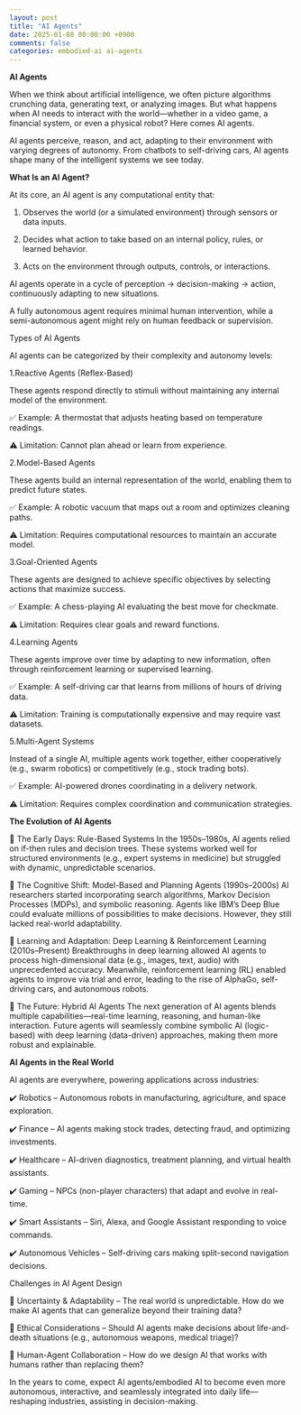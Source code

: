 ```yaml
---
layout: post
title: "AI Agents"
date: 2025-01-08 00:00:00 +0900
comments: false
categories: embodied-ai ai-agents
---
```


**AI Agents**

When we think about artificial intelligence, we often picture algorithms crunching data, generating text, or analyzing images. But what happens when AI needs to interact with the world—whether in a video game, a financial system, or even a physical robot? Here comes AI agents.

AI agents perceive, reason, and act, adapting to their environment with varying degrees of autonomy. From chatbots to self-driving cars, AI agents shape many of the intelligent systems we see today.

**What Is an AI Agent?**

At its core, an AI agent is any computational entity that:

1.	Observes the world (or a simulated environment) through sensors or data inputs.

2.	Decides what action to take based on an internal policy, rules, or learned behavior.

3.	Acts on the environment through outputs, controls, or interactions.

AI agents operate in a cycle of perception → decision-making → action, continuously adapting to new situations.

A fully autonomous agent requires minimal human intervention, while a semi-autonomous agent might rely on human feedback or supervision.

Types of AI Agents

AI agents can be categorized by their complexity and autonomy levels:

1.Reactive Agents (Reflex-Based)

These agents respond directly to stimuli without maintaining any internal model of the environment.

✅ Example: A thermostat that adjusts heating based on temperature readings.

⚠️ Limitation: Cannot plan ahead or learn from experience.

2.Model-Based Agents

These agents build an internal representation of the world, enabling them to predict future states.

✅ Example: A robotic vacuum that maps out a room and optimizes cleaning paths.

⚠️ Limitation: Requires computational resources to maintain an accurate model.

3.Goal-Oriented Agents

These agents are designed to achieve specific objectives by selecting actions that maximize success.

✅ Example: A chess-playing AI evaluating the best move for checkmate.

⚠️ Limitation: Requires clear goals and reward functions.

4.Learning Agents

These agents improve over time by adapting to new information, often through reinforcement learning or supervised learning.

✅ Example: A self-driving car that learns from millions of hours of driving data.

⚠️ Limitation: Training is computationally expensive and may require vast datasets.

5.Multi-Agent Systems

Instead of a single AI, multiple agents work together, either cooperatively (e.g., swarm robotics) or competitively (e.g., stock trading bots).

✅ Example: AI-powered drones coordinating in a delivery network.

⚠️ Limitation: Requires complex coordination and communication strategies.

**The Evolution of AI Agents**

🔹 The Early Days: Rule-Based Systems
In the 1950s–1980s, AI agents relied on if-then rules and decision trees. These systems worked well for structured environments (e.g., expert systems in medicine) but struggled with dynamic, unpredictable scenarios.

🔹 The Cognitive Shift: Model-Based and Planning Agents (1990s–2000s)
AI researchers started incorporating search algorithms, Markov Decision Processes (MDPs), and symbolic reasoning. Agents like IBM’s Deep Blue could evaluate millions of possibilities to make decisions. However, they still lacked real-world adaptability.

🔹 Learning and Adaptation: Deep Learning & Reinforcement Learning (2010s–Present)
Breakthroughs in deep learning allowed AI agents to process high-dimensional data (e.g., images, text, audio) with unprecedented accuracy.
Meanwhile, reinforcement learning (RL) enabled agents to improve via trial and error, leading to the rise of AlphaGo, self-driving cars, and autonomous robots.

🔹 The Future: Hybrid AI Agents
The next generation of AI agents blends multiple capabilities—real-time learning, reasoning, and human-like interaction. Future agents will seamlessly combine symbolic AI (logic-based) with deep learning (data-driven) approaches, making them more robust and explainable.

**AI Agents in the Real World**

AI agents are everywhere, powering applications across industries:

✔️ Robotics – Autonomous robots in manufacturing, agriculture, and space exploration.

✔️ Finance – AI agents making stock trades, detecting fraud, and optimizing investments.

✔️ Healthcare – AI-driven diagnostics, treatment planning, and virtual health assistants.

✔️ Gaming – NPCs (non-player characters) that adapt and evolve in real-time.

✔️ Smart Assistants – Siri, Alexa, and Google Assistant responding to voice commands.

✔️ Autonomous Vehicles – Self-driving cars making split-second navigation decisions.

Challenges in AI Agent Design

🚧 Uncertainty & Adaptability – The real world is unpredictable. How do we make AI agents that can generalize beyond their training data?

🚧 Ethical Considerations – Should AI agents make decisions about life-and-death situations (e.g., autonomous weapons, medical triage)?

🚧 Human-Agent Collaboration – How do we design AI that works with humans rather than replacing them?


In the years to come, expect AI agents/embodied AI to become even more autonomous, interactive, and seamlessly integrated into daily life—reshaping industries, assisting in decision-making.